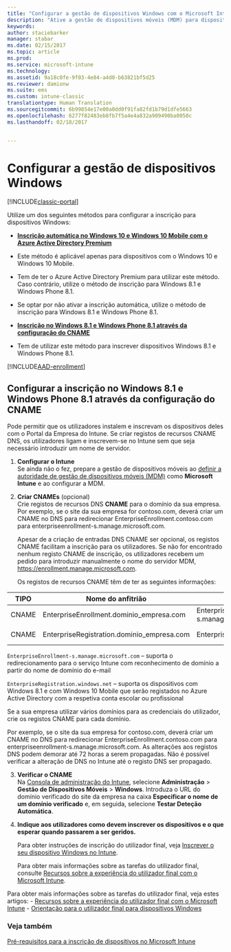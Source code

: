 ```yaml
---
title: "Configurar a gestão de dispositivos Windows com o Microsoft Intune | Documentos da Microsoft"
description: "Ative a gestão de dispositivos móveis (MDM) para dispositivos Windows com o Microsoft Intune."
keywords: 
author: staciebarker
manager: stabar
ms.date: 02/15/2017
ms.topic: article
ms.prod: 
ms.service: microsoft-intune
ms.technology: 
ms.assetid: 9a18c0fe-9f03-4e84-a4d0-b63821bf5d25
ms.reviewer: damionw
ms.suite: ems
ms.custom: intune-classic
translationtype: Human Translation
ms.sourcegitcommit: 6b99854e17e00a0dd0f91fa82fd1b79d1dfe5663
ms.openlocfilehash: 6277f82483eb8fb7f5a4e4a832a909490ba0050c
ms.lasthandoff: 02/18/2017


---
```


# <a name="set-up-windows-device-management"></a>Configurar a gestão de dispositivos Windows

[!INCLUDE[classic-portal](../includes/classic-portal.md)]

Utilize um dos seguintes métodos para configurar a inscrição para dispositivos Windows:

- [**Inscrição automática no Windows 10 e Windows 10 Mobile com o Azure Active Directory Premium**](#set-up-windows-10-and-windows-10-mobile-automatic-enrollment-with-azure-active-directory-premium) 
 -  Este método é aplicável apenas para dispositivos com o Windows 10 e Windows 10 Mobile.
 -  Tem de ter o Azure Active Directory Premium para utilizar este método. Caso contrário, utilize o método de inscrição para Windows 8.1 e Windows Phone 8.1.
 -  Se optar por não ativar a inscrição automática, utilize o método de inscrição para Windows 8.1 e Windows Phone 8.1.


- [**Inscrição no Windows 8.1 e Windows Phone 8.1 através da configuração do CNAME**](#set-up-windows-81-and-windows-phone-81-enrollment-by-configuring-cname) 
 - Tem de utilizar este método para inscrever dispositivos Windows 8.1 e Windows Phone 8.1.

[!INCLUDE[AAD-enrollment](../includes/win10-automatic-enrollment-aad.md)]

## <a name="set-up-windows-81-and-windows-phone-81-enrollment-by-configuring-cname"></a>Configurar a inscrição no Windows 8.1 e Windows Phone 8.1 através da configuração do CNAME
Pode permitir que os utilizadores instalem e inscrevam os dispositivos deles com o Portal da Empresa do Intune. Se criar registos de recursos CNAME DNS, os utilizadores ligam e inscrevem-se no Intune sem que seja necessário introduzir um nome de servidor.

1. **Configurar o Intune**<br>
Se ainda não o fez, prepare a gestão de dispositivos móveis ao [definir a autoridade de gestão de dispositivos móveis (MDM)](prerequisites-for-enrollment.md#step-2-set-mdm-authority) como **Microsoft Intune** e ao configurar a MDM.

2. **Criar CNAMEs** (opcional)<br>
Crie registos de recursos DNS **CNAME** para o domínio da sua empresa. Por exemplo, se o site da sua empresa for contoso.com, deverá criar um CNAME no DNS para redirecionar EnterpriseEnrollment.contoso.com para enterpriseenrollment-s.manage.microsoft.com.


    Apesar de a criação de entradas DNS CNAME ser opcional, os registos CNAME facilitam a inscrição para os utilizadores. Se não for encontrado nenhum registo CNAME de inscrição, os utilizadores recebem um pedido para introduzir manualmente o nome do servidor MDM, https://enrollment.manage.microsoft.com.


    Os registos de recursos CNAME têm de ter as seguintes informações:

  |TIPO|Nome do anfitrião|Aponta para|TTL|
  |--------|-------------|-------------|-------|
  |CNAME|EnterpriseEnrollment.dominio_empresa.com|EnterpriseEnrollment-s.manage.microsoft.com |1 Hora|
  |CNAME|EnterpriseRegistration.dominio_empresa.com|EnterpriseRegistration.windows.net|1 Hora|

  `EnterpriseEnrollment-s.manage.microsoft.com` – suporta o redirecionamento para o serviço Intune com reconhecimento de domínio a partir do nome de domínio do e-mail

  `EnterpriseRegistration.windows.net` – suporta os dispositivos com Windows 8.1 e com Windows 10 Mobile que serão registados no Azure Active Directory com a respetiva conta escolar ou profissional

  Se a sua empresa utilizar vários domínios para as credenciais do utilizador, crie os registos CNAME para cada domínio.

  Por exemplo, se o site da sua empresa for contoso.com, deverá criar um CNAME no DNS para redirecionar EnterpriseEnrollment.contoso.com para enterpriseenrollment-s.manage.microsoft.com. As alterações aos registos DNS podem demorar até 72 horas a serem propagadas. Não é possível verificar a alteração de DNS no Intune até o registo DNS ser propagado.

3.  **Verificar o CNAME**<br>Na [Consola de administração do Intune](http://manage.microsoft.com), selecione **Administração** &gt; **Gestão de Dispositivos Móveis** &gt; **Windows**. Introduza o URL do domínio verificado do site da empresa na caixa **Especificar o nome de um domínio verificado** e, em seguida, selecione **Testar Deteção Automática**.

4.  **Indique aos utilizadores como devem inscrever os dispositivos e o que esperar quando passarem a ser geridos.**

    Para obter instruções de inscrição do utilizador final, veja [Inscrever o seu dispositivo Windows no Intune](https://docs.microsoft.com/intune/enduser/enroll-your-device-in-intune-windows).

    Para obter mais informações sobre as tarefas do utilizador final, consulte [Recursos sobre a experiência do utilizador final com o Microsoft Intune](https://docs.microsoft.com/intune/deploy-use/what-to-tell-your-end-users-about-using-microsoft-intune).

Para obter mais informações sobre as tarefas do utilizador final, veja estes artigos:       - [Recursos sobre a experiência do utilizador final com o Microsoft Intune](how-to-educate-your-end-users-about-microsoft-intune.md)
      - [Orientação para o utilizador final para dispositivos Windows](../enduser/using-your-windows-device-with-intune.md)

### <a name="see-also"></a>Veja também
[Pré-requisitos para a inscrição de dispositivos no Microsoft Intune](prerequisites-for-enrollment.md)

